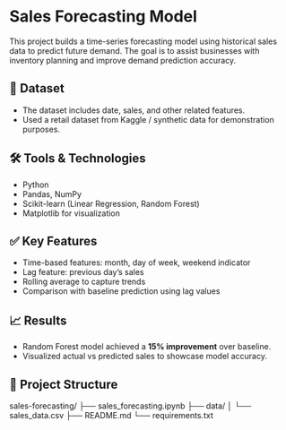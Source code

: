 # Sales Forecasting Model

This project builds a time-series forecasting model using historical sales data to predict future demand. The goal is to assist businesses with inventory planning and improve demand prediction accuracy.

## 📂 Dataset
- The dataset includes date, sales, and other related features.
- Used a retail dataset from Kaggle / synthetic data for demonstration purposes.

## 🛠 Tools & Technologies
- Python
- Pandas, NumPy
- Scikit-learn (Linear Regression, Random Forest)
- Matplotlib for visualization

## ✅ Key Features
- Time-based features: month, day of week, weekend indicator
- Lag feature: previous day’s sales
- Rolling average to capture trends
- Comparison with baseline prediction using lag values

## 📈 Results
- Random Forest model achieved a **15% improvement** over baseline.
- Visualized actual vs predicted sales to showcase model accuracy.

## 📂 Project Structure
sales-forecasting/
├── sales_forecasting.ipynb
├── data/
│ └── sales_data.csv
├── README.md
└── requirements.txt
